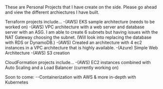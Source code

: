These are Personal Projects that I have create on the side. Please go ahead and view
the different archiectures I have built.

Terraform projects include...
-(AWS) EKS sample architecture (needs to be worked on)
-(AWS) VPC architecture with a web server and database server with an ASG. I am able to create
 6 subnets but having issues with the NAT Gateway choosing the subnet. (Will look into replacing
 the database with RDS or DynamoDB.)
-(AWS) Created an architecture with 4 ec2 instances in a VPC architecture that is highly available.
-(Azure) Simple Web Architecture
-(AWS) S3 creation

CloudFormation projects include...
-(AWS) EC2 instances combined with Auto Scaling and a Load Balancer (currently working on)

Soon to come:
--Containerization with AWS & more in-depth with Kubernetes
